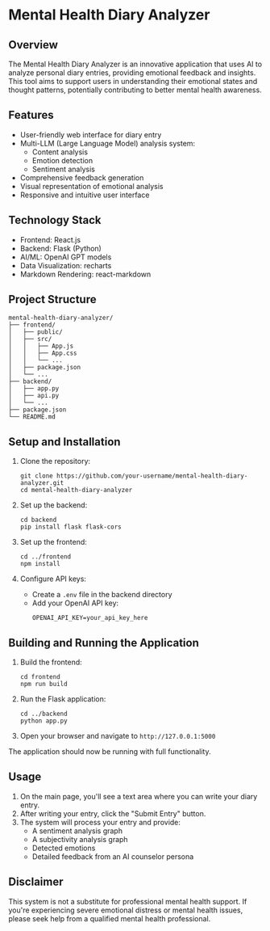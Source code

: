 # Mental Health Diary Analyzer

## Overview

The Mental Health Diary Analyzer is an innovative application that uses AI to analyze personal diary entries, providing emotional feedback and insights. This tool aims to support users in understanding their emotional states and thought patterns, potentially contributing to better mental health awareness.

## Features

- User-friendly web interface for diary entry
- Multi-LLM (Large Language Model) analysis system:
  - Content analysis
  - Emotion detection
  - Sentiment analysis
- Comprehensive feedback generation
- Visual representation of emotional analysis
- Responsive and intuitive user interface

## Technology Stack

- Frontend: React.js
- Backend: Flask (Python)
- AI/ML: OpenAI GPT models
- Data Visualization: recharts
- Markdown Rendering: react-markdown

## Project Structure

```
mental-health-diary-analyzer/
├── frontend/
│   ├── public/
│   ├── src/
│   │   ├── App.js
│   │   ├── App.css
│   │   └── ...
│   ├── package.json
│   └── ...
├── backend/
│   ├── app.py
│   ├── api.py
│   └── ...
├── package.json
└── README.md
```

## Setup and Installation

1. Clone the repository:
   ```
   git clone https://github.com/your-username/mental-health-diary-analyzer.git
   cd mental-health-diary-analyzer
   ```

2. Set up the backend:
   ```
   cd backend
   pip install flask flask-cors
   ```

3. Set up the frontend:
   ```
   cd ../frontend
   npm install
   ```

4. Configure API keys:
   - Create a `.env` file in the backend directory
   - Add your OpenAI API key:
     ```
     OPENAI_API_KEY=your_api_key_here
     ```

## Building and Running the Application

1. Build the frontend:
   ```
   cd frontend
   npm run build
   ```

2. Run the Flask application:
   ```
   cd ../backend
   python app.py
   ```

3. Open your browser and navigate to `http://127.0.0.1:5000`

The application should now be running with full functionality.

## Usage

1. On the main page, you'll see a text area where you can write your diary entry.
2. After writing your entry, click the "Submit Entry" button.
3. The system will process your entry and provide:
   - A sentiment analysis graph
   - A subjectivity analysis graph
   - Detected emotions
   - Detailed feedback from an AI counselor persona

## Disclaimer

This system is not a substitute for professional mental health support. If you're experiencing severe emotional distress or mental health issues, please seek help from a qualified mental health professional.